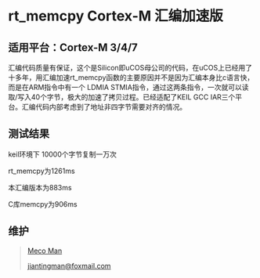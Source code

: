 # rt_memcpy Cortex-M 汇编加速版

## 适用平台：Cortex-M 3/4/7

汇编代码质量有保证，这个是Silicon即uCOS母公司的代码，在uCOS上已经用了十多年，用汇编加速rt_memcpy函数的主要原因并不是因为汇编本身比c语言快，而是在ARM指令中有一个 LDMIA STMIA指令，通过这两条指令，一次就可以读取/写入40个字节，极大的加速了拷贝过程。已经适配了KEIL GCC IAR三个平台。汇编代码内部考虑到了地址非四字节需要对齐的情况。



## 测试结果

keil环境下 10000个字节复制一万次 

rt_memcpy为1261ms 

本汇编版本为883ms

C库memcpy为906ms



## 维护

> [Meco Man](https://github.com/mysterywolf)
>
> jiantingman@foxmail.com
